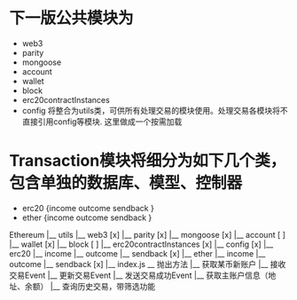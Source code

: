 # 下一版公共模块为
* web3
* parity
* mongoose
* account
* wallet
* block
* erc20contractInstances
* config
将整合为utils类，可供所有处理交易的模块使用。处理交易各模块将不直接引用config等模块.
这里做成一个按需加载

# Transaction模块将细分为如下几个类，包含单独的数据库、模型、控制器
* erc20 {income outcome sendback }
* ether {income outcome sendback }

Ethereum
|__ utils
        |__ web3                               [x]
        |__ parity                             [x]
        |__ mongoose                           [x]
        |__ account                            [ ]
        |__ wallet                             [x]
        |__ block                              [ ]
        |__ erc20contractInstances             [x]
        |__ config                             [x]
|__ erc20
        |__ income
        |__ outcome
        |__ sendback                           [x]
|__ ether
        |__ income
        |__ outcome
        |__ sendback                           [x]
|__ index.js  __ 抛出方法
                |__ 获取某币新账户
                |__ 接收交易Event
                |__ 更新交易Event
                |__ 发送交易成功Event
                |__ 获取主账户信息（地址、余额）
                |__ 查询历史交易，带筛选功能
